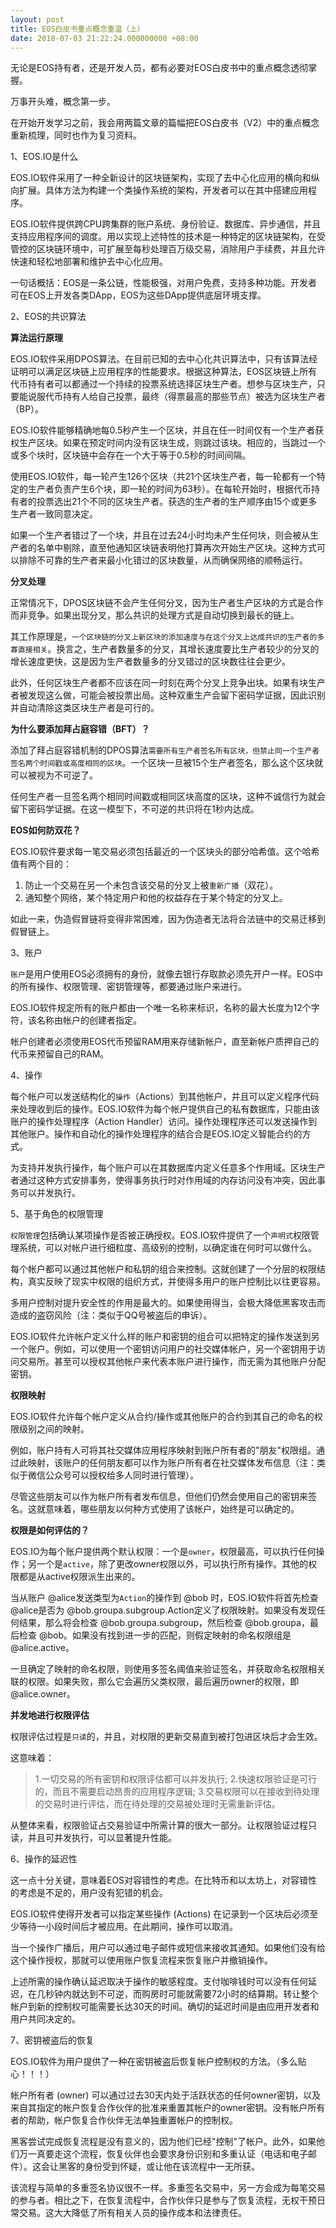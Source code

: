 ```yaml
---
layout: post
title: EOS白皮书重点概念重温（上）
date: 2018-07-03 21:22:24.000000000 +08:00
---
```


无论是EOS持有者，还是开发人员，都有必要对EOS白皮书中的重点概念透彻掌握。

万事开头难，概念第一步。

在开始开发学习之前，我会用两篇文章的篇幅把EOS白皮书（V2）中的重点概念重新梳理，同时也作为复习资料。

1、EOS.IO是什么

EOS.IO软件采用了一种全新设计的区块链架构，实现了去中心化应用的横向和纵向扩展。具体方法为构建一个类操作系统的架构，开发者可以在其中搭建应用程序。

EOS.IO软件提供跨CPU跨集群的账户系统、身份验证、数据库、异步通信，并且支持应用程序间的调度。用以实现上述特性的技术是一种特定的区块链架构，在受管控的区块链环境中，可扩展至每秒处理百万级交易，消除用户手续费，并且允许快速和轻松地部署和维护去中心化应用。

一句话概括：EOS是一条公链，性能极强，对用户免费，支持多种功能。开发者可在EOS上开发各类DApp，EOS为这些DApp提供底层环境支撑。

2、EOS的共识算法

**算法运行原理**

EOS.IO软件采用DPOS算法。在目前已知的去中心化共识算法中，只有该算法经证明可以满足区块链上应用程序的性能要求。根据这种算法，EOS区块链上所有代币持有者可以都通过一个持续的投票系统选择区块生产者。想参与区块生产，只要能说服代币持有人给自己投票，最终（得票最高的那些节点）被选为区块生产者（BP）。

EOS.IO软件能够精确地每0.5秒产生一个区块，并且在任一时间仅有一个生产者获权生产区块。如果在预定时间内没有区块生成，则跳过该块。相应的，当跳过一个或多个块时，区块链中会存在一个大于等于0.5秒的时间间隔。

使用EOS.IO软件，每一轮产生126个区块（共21个区块生产者，每一轮都有一个特定的生产者负责产生6个块，即一轮的时间为63秒）。在每轮开始时，根据代币持有者的投票选出21个不同的区块生产者。获选的生产者的生产顺序由15个或更多生产者一致同意决定。

如果一个生产者错过了一个块，并且在过去24小时均未产生任何块，则会被从生产者的名单中剔除，直至他通知区块链表明他打算再次开始生产区块。这种方式可以排除不可靠的生产者来最小化错过的区块数量，从而确保网络的顺畅运行。

**分叉处理**

正常情况下，DPOS区块链不会产生任何分叉，因为生产者生产区块的方式是合作而非竞争。如果出现分叉，那么共识的处理方式是自动切换到最长的链上。

其工作原理是，`一个区块链的分叉上新区块的添加速度与在这个分叉上达成共识的生产者的多寡直接相关`。换言之，生产者数量多的分叉，其增长速度要比生产者较少的分叉的增长速度更快，这是因为生产者数量多的分叉错过的区块数往往会更少。

此外，任何区块生产者都不应该在同一时刻在两个分叉上竞争出块。如果有块生产者被发现这么做，可能会被投票出局。这种双重生产会留下密码学证据，因此识别并自动清除这类区块生产者是可行的。

**为什么要添加拜占庭容错（BFT）？**

添加了拜占庭容错机制的DPOS算法`需要所有生产者签名所有区块，但禁止同一个生产者签名两个时间戳或高度相同的区块`。一个区块一旦被15个生产者签名，那么这个区块就可以被视为不可逆了。

任何生产者一旦签名两个相同时间戳或相同区块高度的区块，这种不诚信行为就会留下密码学证据。在这一模型下，不可逆的共识将在1秒内达成。

**EOS如何防双花？**

EOS.IO软件要求每一笔交易必须包括最近的一个区块头的部分哈希值。这个哈希值有两个目的：

1. 防止一个交易在另一个未包含该交易的分叉上被`重新广播`（双花）。
2. 通知整个网络，某个特定用户和他的权益存在于某个特定的分叉上。

如此一来，伪造假冒链将变得非常困难，因为伪造者无法将合法链中的交易迁移到假冒链上。

3、账户

`账户`是用户使用EOS必须拥有的身份，就像去银行存取款必须先开户一样。EOS中的所有操作、权限管理、密钥管理等，都要通过账户来进行。

EOS.IO软件规定所有的账户都由一个唯一名称来标识，名称的最大长度为12个字符，该名称由帐户的创建者指定。

帐户创建者必须使用EOS代币预留RAM用来存储新帐户，直至新帐户质押自己的代币来预留自己的RAM。

4、操作

每个帐户可以发送结构化的`操作`（Actions）到其他帐户，并且可以定义程序代码来处理收到后的操作。EOS.IO软件为每个帐户提供自己的私有数据库，只能由该账户的操作处理程序（Action Handler）访问。操作处理程序还可以发送操作到其他账户。操作和自动化的操作处理程序的结合合是EOS.IO定义智能合约的方式。

为支持并发执行操作，每个账户可以在其数据库内定义任意多个作用域。区块生产者通过这种方式安排事务，使得事务执行时对作用域的内存访问没有冲突，因此事务可以并发执行。

5、基于角色的权限管理

`权限管理`包括确认某项操作是否被正确授权。EOS.IO软件提供了一个`声明式`权限管理系统，可以对帐户进行细粒度、高级别的控制，以确定谁在何时可以做什么。

每个帐户都可以通过其他帐户和私钥的组合来控制。这就创建了一个分层的权限结构，真实反映了现实中权限的组织方式，并使得多用户的账户控制比以往更容易。

多用户控制对提升安全性的作用是最大的。如果使用得当，会极大降低黑客攻击而造成的盗窃风险（注：类似于QQ号被盗后的申诉）。

EOS.IO软件允许帐户定义什么样的账户和密钥的组合可以把特定的操作发送到另一个账户。例如，可以使用一个密钥访问用户的社交媒体帐户，另一个密钥用于访问交易所。甚至可以授权其他帐户来代表本账户进行操作，而无需为其他账户分配密钥。

**权限映射**

EOS.IO软件允许每个帐户定义从合约/操作或其他账户的合约到其自己的命名的权限级别之间的映射。

例如，账户持有人可将其社交媒体应用程序映射到账户所有者的"朋友"权限组。通过此映射，该账户的任何朋友都可以作为账户所有者在社交媒体发布信息（注：类似于微信公众号可以授权给多人同时进行管理）。

尽管这些朋友可以作为帐户所有者发布信息，但他们仍然会使用自己的密钥来签名。这就意味着，哪些朋友以何种方式使用了该帐户，始终是可以确定的。

**权限是如何评估的？**

EOS.IO为每个账户提供两个默认权限：一个是`owner`，权限最高，可以执行任何操作；另一个是`active`，除了更改owner权限以外，可以执行所有操作。其他的权限都是从active权限派生出来的。

当从账户 @alice发送类型为`Action`的操作到 @bob 时，EOS.IO软件将首先检查@alice是否为 @bob.groupa.subgroup.Action定义了权限映射。如果没有发现任何结果，那么将会检查 @bob.groupa.subgroup，然后检查 @bob.groupa，最后检查 @bob。如果没有找到进一步的匹配，则假定映射的命名权限组是 @alice.active。

一旦确定了映射的命名权限，则使用多签名阈值来验证签名，并获取命名权限相关联的权限。如果失败，那么它会遍历父类权限，最后遍历owner的权限，即 @alice.owner。

**并发地进行权限评估**

权限评估过程是`只读`的，并且，对权限的更新交易直到被打包进区块后才会生效。

这意味着：

> 1.一切交易的所有密钥和权限评估都可以并发执行;
> 2.快速权限验证是可行的，而且不需要启动昂贵的应用程序逻辑;
> 3.交易权限可以在接收到待处理的交易时进行评估，而在待处理的交易被处理时无需重新评估。

从整体来看，权限验证占交易验证中所需计算的很大一部分。让权限验证过程只读，并且可并发执行，可以显著提升性能。

6、操作的延迟性

这一点十分关键，意味着EOS对容错性的考虑。在比特币和以太坊上，对容错性的考虑是不足的，用户没有犯错的机会。

EOS.IO软件使得开发者可以指定某些操作 (Actions) 在记录到一个区块后必须至少等待一小段时间后才被应用。在此期间，操作可以取消。

当一个操作广播后，用户可以通过电子邮件或短信来接收其通知。如果他们没有给这个操作授权，那就可以使用账户恢复流程来恢复账户并撤销操作。

上述所需的操作确认延迟取决于操作的敏感程度。支付咖啡钱时可以没有任何延迟，在几秒钟内就达到不可逆，而购房时可能就需要72小时的结算期。转让整个帐户到新的控制权可能需要长达30天的时间。确切的延迟时间是由应用开发者和用户共同决定的。

7、密钥被盗后的恢复

EOS.IO软件为用户提供了一种在密钥被盗后恢复帐户控制权的方法。（多么贴心！！！）

帐户所有者 (owner) 可以通过过去30天内处于活跃状态的任何owner密钥，以及来自其指定的帐户恢复合作伙伴的批准来重置其帐户的owner密钥。没有帐户所有者的帮助，帐户恢复合作伙伴无法单独重置帐户的控制权。

黑客尝试完成恢复流程是没有意义的，因为他们已经"控制"了帐户。此外，如果他们万一真要走这个流程，恢复伙伴也会要求身份识别和多重认证（电话和电子邮件）。这会让黑客的身份受到怀疑，或让他在该流程中一无所获。

该流程与简单的多重签名协议很不一样。多重签名交易中，另一方会成为每笔交易的参与者。相比之下，在恢复流程中，合作伙伴只是参与了恢复流程，无权干预日常交易。这大大降低了所有相关人员的操作成本和法律责任。
